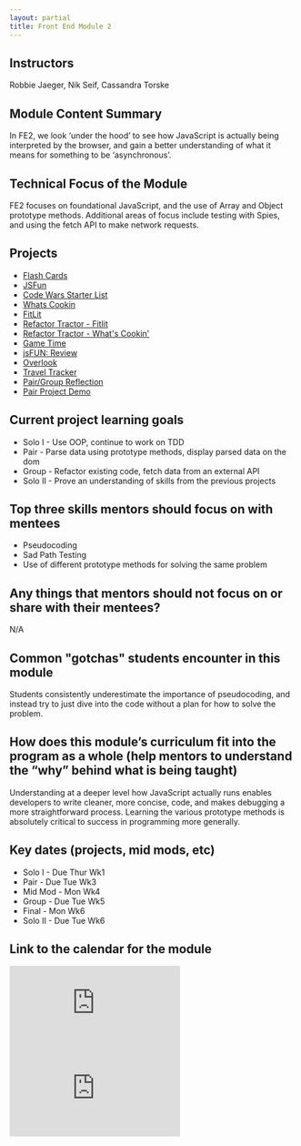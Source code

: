 ```yaml
---
layout: partial
title: Front End Module 2
---
```


## Instructors

Robbie Jaeger, Nik Seif, Cassandra Torske

## Module Content Summary

In FE2, we look ‘under the hood’ to see how JavaScript is actually being interpreted by the browser, and gain a better understanding of what it means for something to be ‘asynchronous’.

## Technical Focus of the Module

FE2 focuses on foundational JavaScript, and the use of Array and Object prototype methods. Additional areas of focus include testing with Spies, and using the fetch API to make network requests.

## Projects

<ul class="projects">
    <li class="project"><a href="https://frontend.turing.edu/projects/flash-cards.html">Flash Cards</a></li>
    <li class="project"><a href="https://frontend.turing.edu/projects/JSFun.html">JSFun</a></li>
    <li class="project"><a href="https://frontend.turing.edu/projects/module-2/code-wars.html">Code Wars Starter List</a></li>
    <li class="project"><a href="https://frontend.turing.edu/projects/whats-cookin.html">Whats Cookin</a></li>
    <li class="project"><a href="https://frontend.turing.edu/projects/fitlit.html">FitLit</a></li>
    <li class="project"><a href="https://frontend.turing.edu/projects/module-2/refactor-tractor.html">Refactor Tractor - Fitlit</a></li>
    <li class="project"><a href="https://frontend.turing.edu/projects/module-2/refactor-tractor-wc.html">Refactor Tractor - What's Cookin'</a></li>
    <li class="project"><a href="https://frontend.turing.edu/projects/module-2/game-time.html">Game Time</a></li>
    <li class="project"><a href="https://frontend.turing.edu/projects/fun-review.html">jsFUN: Review</a></li>
    <li class="project"><a href="https://frontend.turing.edu/projects/overlook.html">Overlook</a></li>
    <li class="project"><a href="https://frontend.turing.edu/projects/travel-tracker.html">Travel Tracker</a></li>
    <li class="project"><a href="https://frontend.turing.edu/projects/module-2/group-dynamics-reflection.html">Pair/Group Reflection</a></li>
    <li class="project"><a href="https://frontend.turing.edu/projects/project-demo-pair.html">Pair Project Demo</a></li>
    <!-- <li class="project"><a href="https://github.com/turingschool-examples/react-static-comp">React-Static-Comp</a></li> -->
    <!-- <li class="project"><a href="https://frontend.turing.edu/projects/whateverly.html">Whateverly</a></li> -->
    <!-- <li class="project"><a href="https://frontend.turing.edu/projects/memoize.html">Memoize</a></li> -->
    <!-- <li class="project"><a href="https://frontend.turing.edu/projects/weathrly.html">Weathrly</a></li> -->
    <!-- <li class="project"><a href="https://frontend.turing.edu/projects/game-time.html">Game Time</a></li> -->
    <!-- <li class="project"><a href="https://frontend.turing.edu/projects/sorting-suite.html">Sorting Suite</a></li> -->
    <!-- <li class="project"><a href="https://frontend.turing.edu/projects/complete-me.html">Complete-Me</a></li> -->
    <!-- <li class="project"><a href="https://frontend.turing.edu/projects/flash-cards.html">Flash Cards</a></li> -->
    <!-- <li class="project"><a href="https://frontend.turing.edu/projects/2DoBox-Pivot">2DoBox-Pivot</a></li> -->
    <!-- <li class="project"><a href="https://frontend.turing.edu/projects/seven-weeks-of-fonts.html">Seven Weeks of Fonts</a></li> -->
    <!-- <li class="project"><a href="https://frontend.turing.edu/projects/style-guide-challenges.html">Style Guide Challenges</a></li> -->
    <!-- <li class="project"><a href="https://frontend.turing.edu/projects/tier-one.html">Tier One Projects</a></li> -->
    <!-- <li class="project"><a href="https://frontend.turing.edu/projects/bird-feeder-1.html">Mini-Project: Bird Feeder 1.0</a></li> -->
    <!-- <li class="project"><a href="https://frontend.turing.edu/projects/fire-bae.html">Fire-Bae Projects</a></li> -->
    <!-- <li class="project"><a href="https://frontend.turing.edu/projects/number-guesser-in-react.html">Number Guesser in React</a></li> -->
    <!-- <li class="project"><a href="https://frontend.turing.edu/projects/shoot-the-breeze.html">Shoot the Breeze</a></li> -->
  </ul>

## Current project learning goals

- Solo I - Use OOP, continue to work on TDD
- Pair - Parse data using prototype methods, display parsed data on the dom
- Group - Refactor existing code, fetch data from an external API
- Solo II - Prove an understanding of skills from the previous projects

## Top three skills mentors should focus on with mentees

- Pseudocoding
- Sad Path Testing
- Use of different prototype methods for solving the same problem

## Any things that mentors should **not** focus on or share with their mentees?

N/A

## Common "gotchas" students encounter in this module

Students consistently underestimate the importance of pseudocoding, and instead try to just dive into the code without a plan for how to solve the problem.

## How does this module’s curriculum fit into the program as a whole **(help mentors to understand the “why” behind what is being taught)**

Understanding at a deeper level how JavaScript actually runs enables developers to write cleaner, more concise, code, and makes debugging a more straightforward process. Learning the various prototype methods is absolutely critical to success in programming more generally.

## Key dates (projects, mid mods, etc)

- Solo I - Due Thur Wk1
- Pair - Due Tue Wk3
- Mid Mod - Mon Wk4
- Group - Due Tue Wk5
- Final - Mon Wk6
- Solo II - Due Tue Wk6

## Link to the calendar for the module

<section class="module-content" data-module="2">
  <div class="responsive-iframe-container">
    <div class='tablet'>
      <iframe src="https://calendar.google.com/calendar/embed?showTitle=0&amp;showPrint=0&amp;showCalendars=0&amp;mode=AGENDA&amp;height=400&amp;wkst=1&amp;bgcolor=%23FFFFFF&amp;src=casimircreative.com_cjiffoqvtajq43n5mn290cp744%40group.calendar.google.com&amp;color=%230F4B38&amp;ctz=America%2FDenver"
        style="border-width:0" frameborder="0" scrolling="no"></iframe>
    </div>
    <div class='desktop'>
      <iframe src="https://calendar.google.com/calendar/embed?showTitle=0&amp;showNav=1&amp;showDate=0&amp;showPrint=0&amp;showTabs=0&amp;showCalendars=0&amp;showTz=0&amp;mode=WEEK&amp;height=400&amp;wkst=1&amp;bgcolor=%23FFFFFF&amp;src=casimircreative.com_cjiffoqvtajq43n5mn290cp744%40group.calendar.google.com&amp;color=%230F4B38&amp;ctz=America%2FDenver"
        style="border-width:0" frameborder="0" scrolling="no"></iframe>
    </div>
  </div>
</section>
